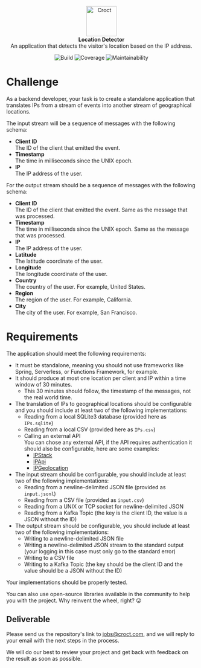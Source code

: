 <p align="center">
    <a href="https://croct.com">
      <img src="https://cdn.croct.io/brand/logo/repo-icon-green.svg" alt="Croct" height="80"/>
    </a>
    <br />
    <strong>Location Detector</strong>
    <br />
    An application that detects the visitor's location based on the IP address.
</p>
<p align="center">
    <img alt="Build" src="https://img.shields.io/badge/build-passing-green" />
    <img alt="Coverage" src="https://img.shields.io/badge/coverage-100%25-green" />
    <img alt="Maintainability" src="https://img.shields.io/badge/maintainability-100-green" />
</p>

# Challenge

As a backend developer, your task is to create a standalone application that translates IPs from a stream of events into another stream of geographical locations.

The input stream will be a sequence of messages with the following schema:

- **Client ID**  
  The ID of the client that emitted the event.
- **Timestamp**  
  The time in milliseconds since the UNIX epoch.
- **IP**  
  The IP address of the user.

For the output stream should be a sequence of messages with the following schema:

- **Client ID**  
  The ID of the client that emitted the event. Same as the message that was processed.
- **Timestamp**  
  The time in milliseconds since the UNIX epoch. Same as the message that was processed.
- **IP**  
  The IP address of the user.
- **Latitude**  
  The latitude coordinate of the user.
- **Longitude**  
  The longitude coordinate of the user.
- **Country**  
  The country of the user. For example, United States.
- **Region**  
  The region of the user. For example, California.
- **City**  
  The city of the user. For example, San Francisco.


# Requirements

The application should meet the following requirements:

- It must be standalone, meaning you should not use frameworks like Spring, Serverless, or Functions Framework, for example.
- It should produce at most one location per client and IP within a time window of 30 minutes.
  - This 30 minutes should follow, the timestamp of the messages, not the real world time.
- The translation of IPs to geographical locations should be configurable and you should include at least two of the following implementations:
  - Reading from a local SQLite3 database (provided here as `IPs.sqlite`)
  - Reading from a local CSV (provided here as `IPs.csv`)
  - Calling an external API  
    You can chose any external API, if the API requires authentication it should also be configurable, here are some examples:
    - [IPStack](https://ipstack.com/)
    - [IPApi](https://ip-api.com/)
    - [IPGeolocation](https://ipgeolocation.io/)
- The input stream should be configurable, you should include at least two of the following implementations:
  - Reading from a newline-delimited JSON file (provided as `input.jsonl`)
  - Reading from a CSV file (provided as `input.csv`)
  - Reading from a UNIX or TCP socket for newline-delimited JSON
  - Reading from a Kafka Topic (the key is the client ID, the value is a JSON without the ID)
- The output stream should be configurable, you should include at least two of the following implementations:
  - Writing to a newline-delimited JSON file
  - Writing a newline-delimited JSON stream to the standard output (your logging in this case must only go to the standard error)
  - Writing to a CSV file
  - Writing to a Kafka Topic (the key should be the client ID and the value should be a JSON without the ID)

Your implementations should be properly tested.

You can also use open-source libraries available in the community to help you with the project. Why reinvent the wheel, right? 😜

## Deliverable

Please send us the repository's link to jobs@croct.com, and we will reply to your email with the next steps in the process.

We will do our best to review your project and get back with feedback on the result as soon as possible. 
